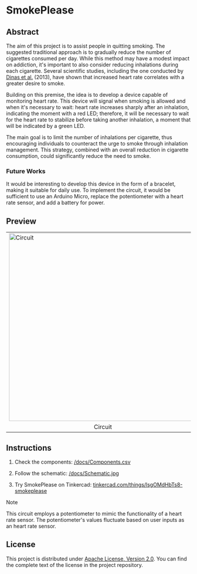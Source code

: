 # SmokePlease

## Abstract

The aim of this project is to assist people in quitting smoking. The suggested traditional approach is to gradually reduce the number of cigarettes consumed per day. While this method may have a modest impact on addiction, it's important to also consider reducing inhalations during each cigarette. Several scientific studies, including the one conducted by [Dinas et al.](https://www.sciencedirect.com/science/article/pii/S0167527311020316) (2013), have shown that increased heart rate correlates with a greater desire to smoke.

Building on this premise, the idea is to develop a device capable of monitoring heart rate. This device will signal when smoking is allowed and when it's necessary to wait: heart rate increases sharply after an inhalation, indicating the moment with a red LED; therefore, it will be necessary to wait for the heart rate to stabilize before taking another inhalation, a moment that will be indicated by a green LED.

The main goal is to limit the number of inhalations per cigarette, thus encouraging individuals to counteract the urge to smoke through inhalation management. This strategy, combined with an overall reduction in cigarette consumption, could significantly reduce the need to smoke.

### Future Works

It would be interesting to develop this device in the form of a bracelet, making it suitable for daily use. To implement the circuit, it would be sufficient to use an Arduino Micro, replace the potentiometer with a heart rate sensor, and add a battery for power.

## Preview

<table>
    <tr>
        <td><img src="https://raw.githubusercontent.com/robertovicario/SmokePlease/main/docs/Circuit.png" alt="Circuit" width=512></td>
        <td><img src="https://raw.githubusercontent.com/robertovicario/SmokePlease/main/docs/Schematic.jpg" alt="Schematic" width=512></td>
    </tr>
    <tr>
        <td align="center">Circuit</td>
        <td align="center">Schematic</td>
    </tr>
</table>

## Instructions

1. Check the components: [/docs/Components.csv](https://raw.githubusercontent.com/robertovicario/SmokePlease/main/docs/Components.csv)

2. Follow the schematic: [/docs/Schematic.jpg](https://raw.githubusercontent.com/robertovicario/SmokePlease/main/docs/Schematic.jpg)

3. Try SmokePlease on Tinkercad: [tinkercad.com/things/lsgOMdHbTs8-smokeplease](https://www.tinkercad.com/things/lsgOMdHbTs8-smokeplease)

> [!NOTE]
>
> This circuit employs a potentiometer to mimic the functionality of a heart rate sensor. The potentiometer's values fluctuate based on user inputs as an heart rate sensor.

## License

This project is distributed under [Apache License, Version 2.0](https://opensource.org/license/apache-2-0). You can find the complete text of the license in the project repository.
